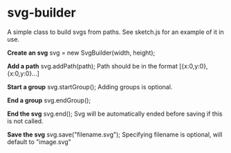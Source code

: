 # svg-builder

A simple class to build svgs from paths. 
See sketch.js for an example of it in use.

**Create an svg**
svg = new SvgBuilder(width, height);

**Add a path**
svg.addPath(path);
Path should be in the format [{x:0,y:0},{x:0,y:0}...]

**Start a group**
svg.startGroup();
Adding groups is optional. 

**End a group**
svg.endGroup();

**End the svg**
svg.end();
Svg will be automatically ended before saving if this is not called. 

**Save the svg**
svg.save("filename.svg");
Specifying filename is optional, will default to "image.svg"
